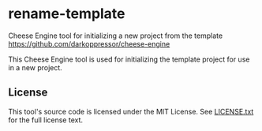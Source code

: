 # rename-template
Cheese Engine tool for initializing a new project from the template
https://github.com/darkoppressor/cheese-engine

This Cheese Engine tool is used for initializing the template project for use in a new project.

## License
This tool's source code is licensed under the MIT License. See [LICENSE.txt](docs/LICENSE.txt) for the full license text.
